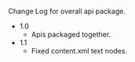 
Change Log for overall api package.

* 1.0
  - Apis packaged together.
* 1.1
  - Fixed content.xml text nodes.